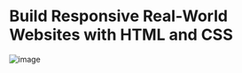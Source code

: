 # Build Responsive Real-World Websites with HTML and CSS

![image](https://user-images.githubusercontent.com/100791622/179405476-a551591a-31a9-4c58-bd9d-46f661e40d7c.png)
